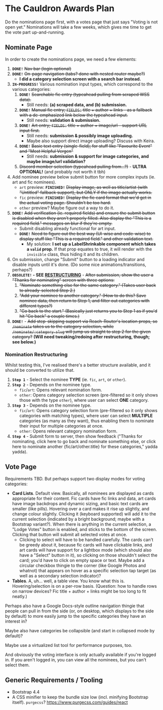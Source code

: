 # The Cauldron Awards Plan

Do the nominations page first, with a votes page that just says "Voting is not open yet." Nominations will take a few weeks, which gives me time to get the vote part up-and-running.

## Nominate Page

In order to create the nominations page, we need a few elements:

1. **`DONE!`** ~~Nav bar (login optional)~~
2. **`DONE!`** ~~On-page navigation (tabs? done with nested router maybe?)~~
   - **I did a category selection screen with a search bar instead.**
3. **`IN-PROGRESS!`** Various nomination input types, which correspond to the various categories:
   1. **`DONE!`** ~~Searchable fic entry (typeahead pulling from scraped WSS data).~~
      - Still needs: **(a) scraped data, and (b) submission.**
   2. **`DONE!`** ~~Manual fic entry; `FIELDS:` title + author + links - as a fallback with a de-emphasized link below the typeahead input.~~
      - Still needs: **validation & submission.**
   3. **`DONE!`** ~~Art entry; `FIELDS:` title + author + image/url - support URL input first.~~
      - Still needs: **submission & possibly image uploading.**
      - Maybe also support direct image uploading? Discuss with Keira.
   4. **`DONE!`** ~~Basic text entry (single-field); for stuff like "Favourite Event" and "Most Helpful Vergen"~~
      - Still needs: **submission & support for image categories, and maybe image/url validation?**
   5. ~~Discord member selection (typeahead pulling from...?)~~ - **ULTRA OPTIONAL!** (and probably not worth it tbh)
4. Add nominee preview below submit button for more complex inputs (ie. art and fic nominees).
   - `art` preview: **`FINISHED!`** ~~Display image, as well as title/artist (with "Untitled" fallback support), but ONLY if the image actually works.~~
   - `fic` preview: **`FINISHED!`** ~~Display the fic card format that we'd get in the actual voting page. Shouldn't be too hard.~~
   - `other` preview? Maybe figure out a way to do it.
5. **`DONE!`** ~~Add verification (ie. required fields) and ensure the submit button is disabled when they aren't properly filled. Also display the "This is a required field." messages on blur if they're empty.~~
   - Submit disabling already functional for art input.
   - **`DONE!`** ~~Need to figure out the best way (UI-wise and code-wise) to display stuff like "This is a required field." and other validation text.~~
     - My solution: **I set up a LabelShrinkable component which takes a `valid` prop.** If that prop equates to true, it will render with the `invisible` class, thus hiding it and its children.
6. On submission, change "Submit" button to a loading indicator and disable inputs until it's done. (Do some nice animations/transitions, perhaps?)
7. **`OBSOLETE!` - SEE [RESTRUCTURING](#nomination-restructuring)** - ~~After submission, show the user a "Thanks for nominating" screen with three options:~~
   1. ~~"Nominate something else for the same category." (Takes user back to already-selected Step 2.)~~
   2. ~~"Add your nominee to another category." (How to do this? Save nominee data, then return to Step 1, and filter out categories with different types?)~~
   3. ~~"Go back to the start." (Basically just returns you to Step 1 as if you'd hit "Go back" a couple times.)~~
8. **`DONE!`** - ~~Add step-skipping support via Reach-Router's location props, so `/nominate` takes us to the category selection, while `/nominate/:category-slug` will jump us straight to step 2 for the given category?~~ **(Will need tweaking/redoing after restructuring, though; see below.)**

### Nomination Restructuring

Whilst testing this, I've realised there's a better structure available, and it should be converted to utilize that.

1. **`Step 1`** - Select the nominee **TYPE** (ie. `fic`, `art`, or `other`).
2. **`Step 2`** - Depends on the nominee type.
   - `fic`/`art`: Opens relevant nomination form.
   - `other`: Opens category selection screen (pre-filtered so it only shows those with the type `other`), where user can select **ONE** category.
3. **`Step 3`** - Depends on the nominee type.
   - `fic`/`art`: Opens category selection form (pre-filtered so it only shows categories with matching types), where user can select **MULTIPLE** categories (as many as they want), thus enabling them to nominate their input for multiple categories at once.
   - `other`: Opens relevant category nomination form.
4. **`Step 4`** - Submit form to server, then show feedback ("Thanks for nominating, click here to go back and nominate something else, or click here to nominate another {fic/art/other.title} for these categories," yadda yadda).

## Vote Page

Requirements TBD. But perhaps support two display modes for voting categories:

- **Card Lists**. Default view. Basically, all nominees are displayed as cards appropriate for their content. Fic cards have fic links and data, art cards have image backdrops and dynamic sizing, and basic text cards are smaller (like pills). Hovering over a card makes it rise up slightly, and change colour slightly. Clicking it (keyboard supported) will add it to the current selection (indicated by a bright background; maybe with a Bootstrap variant?). When there is anything in the current selection, a "Lodge Votes" button is enabled, and sticks to the bottom of the screen. Clicking that button will submit all selected votes at once.
  - Clicking to select will have to be handled carefully. The cards can't be greedy about it, because fic cards will have clickable links, and art cards will have support for a lightbox mode (which should also have a "Select" button in it), so clicking on those shouldn't select the card; you'd have to click on empty space or text. Maybe add a circular checkbox thingie to the corner (like Google Photos and whatnot) that appears on hover as a specific selection tap target (as well as a secondary selection indicator)?
- **Tables**. A, uh... well, a table view. You know what this is. Hovering/selection is on a per-row basis. (Question: how to handle rows on narrow devices? Fic title + author + links might be too long to fit neatly.)

Perhaps also have a Google Docs-style outline navigation thingie that people can pull in from the side (or, on desktop, which displays to the side by default) to more easily jump to the specific categories they have an interest in?

Maybe also have categories be collapsible (and start in collapsed mode by default)?

Maybe use a virtualized list tool for performance purposes, too.

And obviously the voting interface is only actually available if you're logged in. If you aren't logged in, you can view all the nominees, but you can't select them.

## Generic Requirements / Tooling

- Bootstrap 4.4
- A CSS minifier to keep the bundle size low (incl. minifying Bootstrap itself). `purgecss`? https://www.purgecss.com/guides/react
